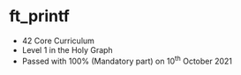 # ft_printf
* 42 Core Curriculum<br>
* Level 1 in the Holy Graph<br>
* Passed with 100% (Mandatory part) on 10<sup>th</sup> October 2021<br>
